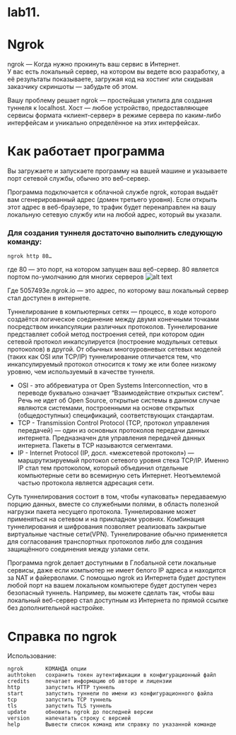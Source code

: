 # lab11.
# Ngrok
ngrok — Когда нужно прокинуть ваш сервис в Интернет. \
У вас есть локальный сервер, на котором вы ведете всю разработку, а её результаты показываете, загружая код на хостинг или скидывая заказчику скриншоты — забудьте об этом.


Вашу проблему решает ngrok — простейшая утилита для создания туннеля к localhost.
Хост — любое устройство, предоставляющее сервисы формата «клиент-сервер» в режиме сервера по каким-либо интерфейсам и уникально определённое на этих интерфейсах.
# Как работает программа

Вы загружаете и запускаете программу на вашей машине и указываете порт сетевой службы, обычно это веб-сервер.

Программа подключается к облачной службе ngrok, которая выдаёт вам сгенерированный адрес (домен третьего уровня). Если открыть этот адрес в веб-браузере, то трафик будет перенаправлен на вашу локальную сетевую службу или на любой адрес, который вы указали.

### Для создания туннеля достаточно выполнить следующую команду:
```
ngrok http 80… 
```
где 80 — это порт, на котором запущен ваш веб-сервер. 80 является портом по-умолчанию для многих серверов
![alt text](https://media.tproger.ru/uploads/2016/10/1432701507Image-2-Tunnel-status-online.png)

Где 5057493e.ngrok.io — это адрес, по которому ваш локальный сервер стал доступен в интернете.

Туннелирование в компьютерных сетях — процесс, в ходе которого создаётся логическое соединение между
двумя конечными точками посредством инкапсуляции различных протоколов. Туннелирование представляет собой метод построения сетей, при котором один
сетевой протокол инкапсулируется (построение модульных сетевых протоколов) в другой. От обычных многоуровневых сетевых моделей (таких как OSI или TCP/IP) туннелирование отличается тем,
что инкапсулируемый протокол относится к тому же или более низкому уровню, чем используемый в качестве туннеля.

+ OSI - это аббревиатура от Open Systems Interconnection, что в переводе буквально означает “Взаимодействие открытых систем”. Речь не идет об Open Source, открытые системы в данном случае являются системами, построенными на основе открытых (общедоступных) спецификаций, соответствующих стандартам. 
+ TCP - Transmission Control Protocol (TCP, протокол управления передачей) — один из основных протоколов передачи данных интернета. Предназначен для управления передачей данных интернета. Пакеты в TCP называются сегментами.
+ IP - Internet Protocol (IP, досл. «межсетевой протокол») — маршрутизируемый протокол сетевого уровня стека TCP/IP. Именно IP стал тем протоколом, который объединил отдельные компьютерные сети во всемирную сеть Интернет. Неотъемлемой частью протокола является адресация сети.

Суть туннелирования состоит в том, чтобы «упаковать» передаваемую порцию данных, вместе со служебными полями, в область полезной нагрузки пакета несущего протокола. Туннелирование может применяться на сетевом и на прикладном уровнях. Комбинация туннелирования и шифрования позволяет реализовать закрытые виртуальные частные сети(VPN). Туннелирование обычно применяется для согласования транспортных протоколов либо для создания защищённого соединения между узлами сети.

Программа ngrok делает доступными в Глобальной сети локальные сервисы, даже если компьютер не имеет белого IP адреса и находится за NAT и файерволами. С помощью ngrok из Интернета будет доступен любой порт на вашем локальном компьютере будет доступен через безопасный туннель. Например, вы можете сделать так, чтобы ваш локальный
веб-сервер стал доступным из Интернета по прямой ссылке без дополнительной настройке.



# Справка по ngrok
Использование:
```
ngrok       КОМАНДА опции
authtoken   сохранить токен аутентификации в конфигурационный файл
credits     печатает информацию об авторе и лицензии
http        запустить HTTP туннель
start       запустить туннели по имени из конфигурационного файла
tcp         запустить TCP туннель
tls         запустить TLS туннель
update      обновить ngrok до последней версии
version     напечатать строку с версией
help        Вывести список команд или справку по указанной команде
```
